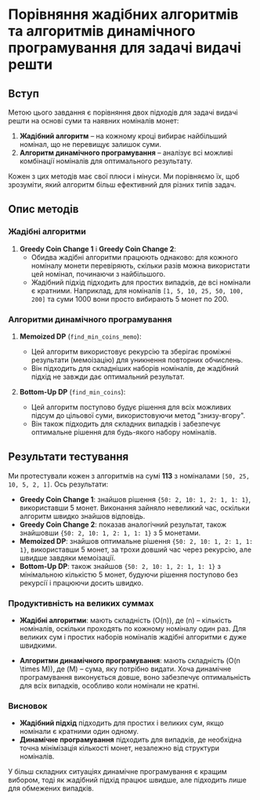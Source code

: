 # Порівняння жадібних алгоритмів та алгоритмів динамічного програмування для задачі видачі решти

## Вступ

Метою цього завдання є порівняння двох підходів для задачі видачі решти на основі суми та наявних номіналів монет:
1. **Жадібний алгоритм** – на кожному кроці вибирає найбільший номінал, що не перевищує залишок суми.
2. **Алгоритм динамічного програмування** – аналізує всі можливі комбінації номіналів для оптимального результату.

Кожен з цих методів має свої плюси і мінуси. Ми порівняємо їх, щоб зрозуміти, який алгоритм більш ефективний для різних типів задач.

## Опис методів

### Жадібні алгоритми

1. **Greedy Coin Change 1** і **Greedy Coin Change 2**:
   - Обидва жадібні алгоритми працюють однаково: для кожного номіналу монети перевіряють, скільки разів можна використати цей номінал, починаючи з найбільшого.
   - Жадібний підхід підходить для простих випадків, де всі номінали є кратними. Наприклад, для номіналів `[1, 5, 10, 25, 50, 100, 200]` та суми 1000 вони просто вибирають 5 монет по 200.

### Алгоритми динамічного програмування

1. **Memoized DP** (`find_min_coins_memo`):
   - Цей алгоритм використовує рекурсію та зберігає проміжні результати (мемоізацію) для уникнення повторних обчислень.
   - Він підходить для складніших наборів номіналів, де жадібний підхід не завжди дає оптимальний результат.

2. **Bottom-Up DP** (`find_min_coins`):
   - Цей алгоритм поступово будує рішення для всіх можливих підсум до цільової суми, використовуючи метод "знизу-вгору".
   - Він також підходить для складних випадків і забезпечує оптимальне рішення для будь-якого набору номіналів.

## Результати тестування

Ми протестували кожен з алгоритмів на сумі **113** з номіналами `[50, 25, 10, 5, 2, 1]`. Ось результати:

- **Greedy Coin Change 1**: знайшов рішення `{50: 2, 10: 1, 2: 1, 1: 1}`, використавши 5 монет. Виконання зайняло невеликий час, оскільки алгоритм швидко знайшов відповідь.
- **Greedy Coin Change 2**: показав аналогічний результат, також знайшовши `{50: 2, 10: 1, 2: 1, 1: 1}` з 5 монетами.
- **Memoized DP**: знайшов оптимальне рішення `{50: 2, 10: 1, 2: 1, 1: 1}`, використавши 5 монет, за трохи довший час через рекурсію, але швидше завдяки мемоізації.
- **Bottom-Up DP**: також знайшов `{50: 2, 10: 1, 2: 1, 1: 1}` з мінімальною кількістю 5 монет, будуючи рішення поступово без рекурсії і працюючи досить швидко.


### Продуктивність на великих суммах

- **Жадібні алгоритми**: мають складність \(O(n)\), де \(n\) – кількість номіналів, оскільки проходять по кожному номіналу один раз. Для великих сум і простих наборів номіналів жадібні алгоритми є дуже швидкими.
  
- **Алгоритми динамічного програмування**: мають складність \(O(n \times M)\), де \(M\) – сума, яку потрібно видати. Хоча динамічне програмування виконується довше, воно забезпечує оптимальність для всіх випадків, особливо коли номінали не кратні.

### Висновок

- **Жадібний підхід** підходить для простих і великих сум, якщо номінали є кратними один одному.
- **Динамічне програмування** підходить для випадків, де необхідна точна мінімізація кількості монет, незалежно від структури номіналів.

У більш складних ситуаціях динамічне програмування є кращим вибором, тоді як жадібний підхід працює швидше, але підходить лише для обмежених випадків.
